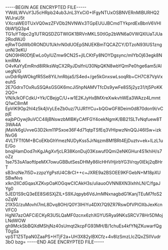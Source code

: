 -----BEGIN AGE ENCRYPTED FILE-----
YWdlLWVuY3J5cHRpb24ub3JnL3YxCi0+IFgyNTUxOSBNVERnMlBURHQ2WlJraU5t
VXcraWE0TUxVQ0wzZFVDb2NVNWx3TGpEUUJBCmdTYkprdExBbnV6VHl0bW1jQ3p4
TG1uYTdpc2g1UTRQSDZGTWlGK1BRVnMKLS0tIGp2bWN6a0VWQXlUaTJUa2RodWJ0
ejRwTGdWb0RONDU1UkhrN0dUOEpSNUEKBmTQCAZCY/DTzoN93lUS1zngunN/3eKU
QNO9HR0DfjEwLo0ylUZmw9CN25+jILCKtFy8NOYDgsync/mIYbOj63egk8NkmRMx
O4vKaYyEmRnd8IRIksWqCX2RyJDslfnU30NpQKN8wbYQmPe0hge6am5/AluegN/G
uvDdrRpWOkgfR5Se8YiLhnRbjaS/S4ed+/ge5kGnxswLsoqRb+CH7C87VpVxeuhS
2E7GdrxTOxRuSSQAsGSGK6mcJi5hpNAMVTfcDs9ywFe8S5j2yz31/tj5PoKK2QO+
VN/k/kOFCdkU+Yk/CBejgC/U+w1E2KJyHxBMXreXwkvhWEa3WAzz4LmmtQ1wC8mM
EpViK9Op2hI4z5k4jVyLEeZb0uz/7UJR1YCu+bQGwGF8Deim0d870don9i/vCpjE
eajbPOywj9uVCC48jBNswzbMlBKyCAfFGY4oekNgmK/BB21SLTvNqfuew8T3WA4A
jMaVk6gUvveG3D2km11PSxoe36F4d71qtpTSfEq3VHlpwzNnQQJ46ISw+izkNvG6
4VLTFTf0M+BCoEKbGhYmezNUDyKss5JrNqzm8MfBRt4EjDuztv+ek+ILzL1uE/Go
bnqjHamDod7nKgJAgXvfjcLR38KonDuj03Kswuf0Qmi2eNKGHur4S1khiH/s7oZz
1se753sA1aoftIpeMX7owuGBButSesDHMy86IcHHVHjirbYG3Vrqy0IEkj2qBHrT
sB3nzNe7I5D+zzpzYgPstU4C8rCI++c+JXRE9a2BSOEE9KFGebN+M18pXUSBwNvs
xIkn2lICdGqasXZKvpOaKOGqwCICAkH3s/uliauoOVNN8XN3IxhhLN/C/fgaJYg0
5JED1S9cQ3eEE8Si6SXjZIL+S9XJqpyb6VdJmMNxnagbdG1KanjTEuM7foS2oZqW
21X5G/zuMovhI7mL8Dvq8OH/Q0Y3IHiYu4DXt7Q9ZR7RswDfVPlOXbJexKcnVFC0
HgNI7azOAFCiECKyR3U5LQaMF0zcnx6zhXGYU5Rya9NKsSRCV78Hr5DMojLNdWOW
gh9MckSbBQXdMShjNz40sUmqt2kcpFG93MH/B/1chuEs4kfYNjZKuwarfQgT0gSa
vpST1Z5TpaN0ZaaPS+HTjF2a+UH3X82yIBXCfz+4v8lzSmzLIcZQxZ5lIVudr3bO
bzg=
-----END AGE ENCRYPTED FILE-----
